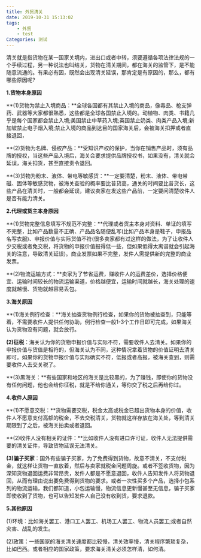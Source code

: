 ```yaml
---
title: 外贸清关
date: 2019-10-31 15:13:02
tags: 
	- 外贸
	- test
Categories: 测试
---
```


清关就是指货物在某一国家关境内，进出口或者中转，须要遵循各项法律法规的一个手续过程，另一种说法也叫结关，货物在清关期间，都在海关的监管下，是不能随意流通的。有果必有因，既然会出现清关延误，那肯定是有原因的，那么，都有哪些原因呢?



**1.货物本身原因**



**(1)货物为禁止入境商品：**全球各国都有其禁止入境的商品，像毒品、枪支弹药、武器等大家都很熟悉，这些都是全球各国禁止入境的。动植物、肉类、书籍几乎是每个国家都会禁止入境;美国禁止中草药入境;英国禁止奶类、肉类产品入境;新加坡禁止电子烟入境;禁止入境的商品到达目的国家海关后，会被海关扣押或者直接退回，



**(2)货物为名牌、侵权产品：**受知识产权的保护，当你在销售产品时，须有品牌的授权，当这些产品入境后，海关会要求提供品牌授权书，如果没有，清关就会延误，海关扣货，甚至直接责令退回。



**(3)货物为粉末、液体、带电等敏感货：**一定要清楚，粉末、液体、带电带磁、固体等敏感货物，被海关查验的概率要比普货高，通关的时间要比普货长，这些产品在清关时，一般都会延误，建议卖家在发这些产品前，一定要问清楚收件人是否有能力清关。



**2.代理或货主本身原因**



**(1)货物完整信息填写不规范不完整：**代理或者货主本身对资料、单证的填写不完整，比如产品数量不正确、产品品名随便乱写(比如产品本身是鞋子，申报品名写衣服)、申报价值与实际货值不符(很多卖家都有过这样的做法，为了让收件人少交税或者免交税，将货物的申报价值报得低一些，但如果低得太离谱就会引起海关的注意，导致清关延误)。商业发票如果不完整，发件人需提供新的完整的商业发票。



**(2)物流运输方式：**卖家为了节省运费，赚收件人的运费差价，选择价格便宜、运输时间较长的物流运输渠道，价格越便宜，运输时间就越长，海关处理的速度就越慢、货物就越容易丢包。



**3.海关原因**



**(1)海关例行检查：**海关抽查货物例行检查，如果你的货物被抽查到，只能等着，不需要收件人提供任何协助，例行检查一般1-3个工作日即可完成，如果海关认为货物没有问题，就会放行。



**(2)征税**：海关认为你的货物申报价值与实际不符，需要收件人去清关。如果你的申报价值与货值是相符的，但海关认为不同，这种情况拿着货物的价值证明去清关即可。如果你的货物申报价值与实际确实不符，低报或者高报，被海关查到，则需要收件人去交关税了。



**(3)黑海关：**有些国家和地区的海关是比较黑的，为了赚钱，即使你的货物没有任何问题，他也会给你征税，就是不给你通关，等你交了税之后再给你过。



**4.收件人原因**



**(1)不愿意交税：**货物需要交税，税金太高或税金已超出货物本身的价值，收件人不愿意支付高额的税金，不去交税清关，货物就这样存放在海关处，等到清关期限到了之后，被海关拍卖或者退回。



**(2)收件人没有相关的证件：**比如收件人没有进口许可证，收件人无法提供需要的清关证件，导致货物延误无法清关。



**(3)骗子买家**：国外有些骗子买家，为了免费得到货物，故意不清关，不支付税金，就这样让货物一直放着，然后与卖家就税金问题周旋。或者不签收货物，因为深知货物退回运费非常昂贵，发件人都是不愿意退回，收件人告知发件人将货物退回，从而有理由说出要免费得到货物的要求。或者一次性买多个产品，选择小包系列的物流运输，我们都知道，小包运输慢，物流信息更新慢甚至无信息，骗子买家即使收到了货物，也可以告知发件人自己没有收到货，要求退款。



**5.其他原因**



(1)环境：比如海关罢工、港口工人罢工、机场工人罢工、物流人员罢工;或者自然灾害、战乱的发生。



(2)政策：一些国家的海关清关速度都比较慢，清关效率慢，清关程序繁琐复杂，比如巴西。或者相应的国家政策，要求海关清关必须怎样清，如何清。